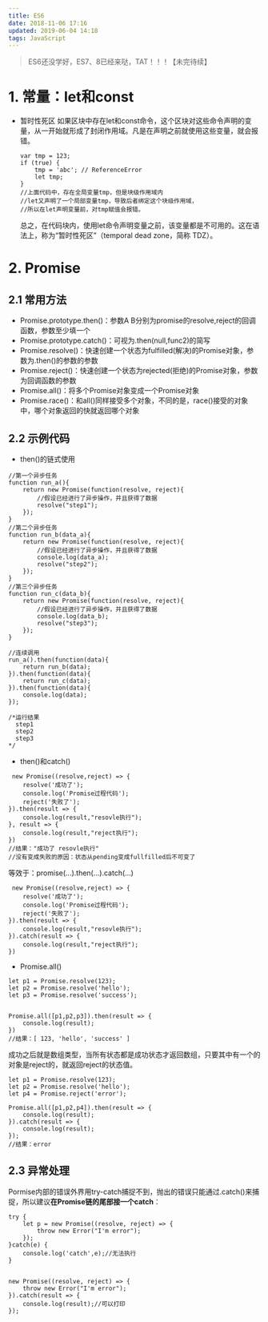 ```yaml
---
title: ES6
date: 2018-11-06 17:16
updated: 2019-06-04 14:18
tags: JavaScript
---
```

> ES6还没学好，ES7、8已经来哒，TAT！！！【未完待续】

<!-- more -->

# 1. 常量：let和const
- 暂时性死区
    如果区块中存在let和const命令，这个区块对这些命令声明的变量，从一开始就形成了封闭作用域。凡是在声明之前就使用这些变量，就会报错。

    ```
    var tmp = 123;
    if (true) {
        tmp = 'abc'; // ReferenceError
        let tmp;
    }
    //上面代码中，存在全局变量tmp，但是块级作用域内
    //let又声明了一个局部变量tmp，导致后者绑定这个块级作用域，
    //所以在let声明变量前，对tmp赋值会报错。
    ```
    总之，在代码块内，使用let命令声明变量之前，该变量都是不可用的。这在语法上，称为“暂时性死区”（temporal dead zone，简称 TDZ）。



# 2. Promise
## 2.1 常用方法
- Promise.prototype.then()：参数A B分别为promise的resolve,reject的回调函数，参数至少填一个
- Promise.prototype.catch()：可视为.then(null,func2)的简写
- Promise.resolve()：快速创建一个状态为fulfilled(解决)的Promise对象，参数为.then()的参数的参数
- Promise.reject()：快速创建一个状态为rejected(拒绝)的Promise对象，参数为回调函数的参数
- Promise.all()：将多个Promise对象变成一个Promise对象
- Promise.race()：和all()同样接受多个对象，不同的是，race()接受的对象中，哪个对象返回的快就返回哪个对象

## 2.2 示例代码
- then()的链式使用
```
//第一个异步任务
function run_a(){
    return new Promise(function(resolve, reject){
        //假设已经进行了异步操作，并且获得了数据
        resolve("step1");
    });
}
//第二个异步任务
function run_b(data_a){
    return new Promise(function(resolve, reject){
        //假设已经进行了异步操作，并且获得了数据
        console.log(data_a);
        resolve("step2");
    });
}
//第三个异步任务
function run_c(data_b){
    return new Promise(function(resolve, reject){
        //假设已经进行了异步操作，并且获得了数据
        console.log(data_b);
        resolve("step3");
    });
}

//连续调用
run_a().then(function(data){
    return run_b(data);
}).then(function(data){
    return run_c(data);
}).then(function(data){
    console.log(data);
});

/*运行结果
  step1
  step2
  step3
*/
```
- then()和catch()
```
 new Promise((resolve,reject) => {
    resolve('成功了');
    console.log('Promise过程代码');
    reject('失败了');
}).then(result => {
    console.log(result,"resovle执行");
}, result => {
    console.log(result,"reject执行");
})
//结果："成功了 resovle执行"
//没有变成失败的原因：状态从pending变成fullfilled后不可变了
```
等效于：promise(...).then(...).catch(...)
```
 new Promise((resolve,reject) => {
    resolve('成功了');
    console.log('Promise过程代码');
    reject('失败了');
}).then(result => {
    console.log(result,"resovle执行");
}).catch(result => {
    console.log(result,"reject执行");
})
```
- Promise.all()
```
let p1 = Promise.resolve(123);
let p2 = Promise.resolve('hello');
let p3 = Promise.resolve('success');


Promise.all([p1,p2,p3]).then(result => {
    console.log(result);
})
//结果：[ 123, 'hello', 'success' ]
```
成功之后就是数组类型，当所有状态都是成功状态才返回数组，只要其中有一个的对象是reject的，就返回reject的状态值。
```
let p1 = Promise.resolve(123);
let p2 = Promise.resolve('hello');
let p4 = Promise.reject('error');

Promise.all([p1,p2,p4]).then(result => {
    console.log(result);
}).catch(result => {
    console.log(result);
});
//结果：error
```
## 2.3 异常处理
Pormise内部的错误外界用try-catch捕捉不到，抛出的错误只能通过.catch()来捕捉，所以建议**在Promise链的尾部接一个catch**：
```
try {
    let p = new Promise((resolve, reject) => {
        throw new Error("I'm error");
    });
}catch(e) {
    console.log('catch',e);//无法执行
}


new Promise((resolve, reject) => {
    throw new Error("I'm error");
}).catch(result => {
    console.log(result);//可以打印
});
```
